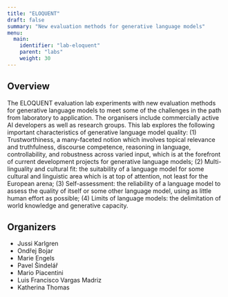 ```yaml
---
title: "ELOQUENT"
draft: false
summary: "New evaluation methods for generative language models"
menu:
  main:
    identifier: "lab-eloquent"
    parent: "labs"
    weight: 30
---
```


## Overview 

The ELOQUENT evaluation lab experiments with new evaluation methods for generative language models to meet some of the challenges in the path from laboratory to application. The organisers include commercially active AI developers as well as research groups. This lab explores the following important characteristics of generative language
model quality: (1) Trustworthiness, a many-faceted notion which involves topical relevance and truthfulness, discourse competence, reasoning in language, controllability, and robustness across varied input, which is at the forefront of current development projects for generative language models; (2) Multi-linguality and cultural fit: the suitability of a language model for some cultural and linguistic area which is at top of attention, not least for the European arena; (3) Self-assessment: the reliability of a language model to assess the quality of itself or some other language model, using as little human effort as possible; (4) Limits of language models: the delimitation of world knowledge and generative capacity.

## Organizers

- Jussi Karlgren
- Ondřej Bojar
- Marie Engels
- Pavel Šindelář
- Mario Piacentini
- Luis Francisco Vargas Madriz
- Katherina Thomas
